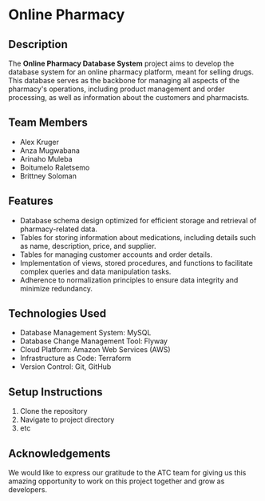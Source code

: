 # Online Pharmacy

## Description

The **Online Pharmacy Database System** project aims to develop the database system for an online pharmacy platform, meant for selling drugs. This database serves as the backbone for managing all aspects of the pharmacy's operations, including product management and order processing, as well as information about the customers and pharmacists.

## Team Members

- Alex Kruger
- Anza Mugwabana
- Arinaho Muleba
- Boitumelo Raletsemo
- Brittney Soloman

## Features

- Database schema design optimized for efficient storage and retrieval of pharmacy-related data.
- Tables for storing information about medications, including details such as name, description, price, and supplier.
- Tables for managing customer accounts and order details.
- Implementation of views, stored procedures, and functions to facilitate complex queries and data manipulation tasks.
- Adherence to normalization principles to ensure data integrity and minimize redundancy.

## Technologies Used

- Database Management System: MySQL
- Database Change Management Tool: Flyway
- Cloud Platform: Amazon Web Services (AWS)
- Infrastructure as Code: Terraform
- Version Control: Git, GitHub

## Setup Instructions

1. Clone the repository
2. Navigate to project directory
3. etc

## Acknowledgements
We would like to express our gratitude to the ATC team for giving us this amazing opportunity to work on this project together and grow as developers.

